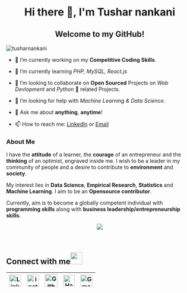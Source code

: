 <h1 align="center">Hi there 👋, I'm Tushar nankani</h1>
<h2 align="center">Welcome to my GitHub!</h2>

<p align="left"> <img src="https://komarev.com/ghpvc/?username=tusharnankani" alt="tusharnankani" /> </p>

- 🔭 I’m currently working on my **Competitive Coding Skills**.

- 🌱 I’m currently learning *PHP, MySQL, React.js*

- 👯 I’m looking to collaborate on **Open Sourced** Projects on *Web Devlopment* and *Python* 🐍 related Projects.

- 🤔 I’m looking for help with *Machine Learning & Data Science.*

- 💬 Ask me about **anything**, **anytime**!

- 📫 How to reach me: [LinkedIn](https://www.linkedin.com/in/tusharnankani/) or <a href="mailto:tusharnankani3@gmail.com">Email</a>

<!-- - 😄 Pronouns: **Coder**, **Orator** -->

<!-- - ⚡ Fun fact: -->

### About Me

I have the **attitude** of a learner, the **courage** of an entrepreneur and the **thinking** of an optimist, engraved inside me. I wish to be a leader in my community of people and a desire to contribute to **environment** and **society**.

My interest lies in **Data Science**, **Empirical Research**, **Statistics** and **Machine Learning**. I aim to be an **Opensource contributor**. 

Currently, aim is to become a globally competent individual with **programming skills** along with **business leadership/entrepreneurship skills**.


<!-- ![Tushar's github stats](https://github-readme-stats.vercel.app/api?username=tusharnankani&show_icons=true&line_height=30) -->

<p align="center"><img src="https://github-readme-stats.vercel.app/api?username=tusharnankani&show_icons=true&title_color=fff&icon_color=79ff97&text_color=9f9f9f&bg_color=151515"> </p>
<!--<p align="center"> <img src="https://github-readme-stats.vercel.app/api?username=tusharnankani&show_icons=true" alt="tusharnankani" />-->

<!--
## Some Of My Projects
<p align="center">
<a href="https://github.com/tusharnankani/TSECHackathon">
  <img align="left" src="https://github-readme-stats.vercel.app/api/pin/?username=tusharnankani&repo=TSECHackathon" />
</a>
<a href="https://github.com/tusharnankani/AnalogClock">
  <img align="left" src="https://github-readme-stats.vercel.app/api/pin/?username=tusharnankani&repo=AnalogClock"/>
</a>
<a href="https://github.com/tusharnankani/ToDoList">
  <img align="left" src="https://github-readme-stats.vercel.app/api/pin/?username=tusharnankani&repo=ToDoList"/>
</a>
<a href="https://github.com/tusharnankani/GamesBuiltUsingPython">
  <img align="left" src="https://github-readme-stats.vercel.app/api/pin/?username=tusharnankani&repo=GamesBuiltUsingPython"/>
</a>
</p>
-->

<!--
<a href="https://in.linkedin.com/in/tusharnakani" target="blank">
  <img align="left" alt="Tushar Nankani | Linkedin" width="24px" src="https://github.com/TheDudeThatCode/TheDudeThatCode/blob/master/Assets/Linkedin.svg" />
</a>
<a href="https://www.instagram.com/tusharnakanii/" target="blank">
  <img align="left" alt="Shubhamdeep Jha | Instagram" width="24px" src="https://github.com/TheDudeThatCode/TheDudeThatCode/blob/master/Assets/Instagram.svg" />
</a> 
<a href="mailto:tusharnankani@gmail.com" target="blank">
  <img align="left" alt="Tushar Nankani | Gmail" width="26px" src="https://github.com/TheDudeThatCode/TheDudeThatCode/blob/master/Assets/Gmail.svg" />
</a>
-->

<br>
<h2>
Connect with me<img src="https://github.com/TheDudeThatCode/TheDudeThatCode/blob/master/Assets/Handshake.gif" height="32px">
</h1>

| [<img src="https://github.com/TheDudeThatCode/TheDudeThatCode/blob/master/Assets/Linkedin.svg" alt="Linkedin Logo" width="32">](https://in.linkedin.com/in/tusharnankani) |  [<img src="https://github.com/TheDudeThatCode/TheDudeThatCode/blob/master/Assets/Instagram.svg" alt="instagram logo" width="32">](https://www.instagram.com/tusharnankanii/)| [<img src="https://cdn.svgporn.com/logos/github-icon.svg" alt="Github logo" width="34">](https://github.com/tusharnankani) | [<img src="https://github.com/TheDudeThatCode/TheDudeThatCode/blob/master/Assets/HackerRank.svg" alt="HackerRank Logo" width="30">](https://www.hackerrank.com/tusharnankani3) | [<img src="https://github.com/TheDudeThatCode/TheDudeThatCode/blob/master/Assets/Gmail.svg" alt="Gmail logo" height="32">](mailto:thedudethatcode@gmail.com)
|:---:|:---:|:---:|:---:|:---:|




<br>
<br>

